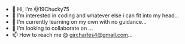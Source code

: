 - 👋 Hi, I’m @19Chucky75
- 👀 I’m interested in coding and whatever else i can fit into my head...
- 🌱 I’m currently learning on my own with no guidance...
- 💞️ I’m looking to collaborate on ...
- 📫 How to reach me @  gircharles4@gmail.com...

<!---
19Chucky75/19Chucky75 is a ✨ special ✨ repository because its `README.md` (this file) appears on your GitHub profile.
You can click the Preview link to take a look at your changes.
--->
